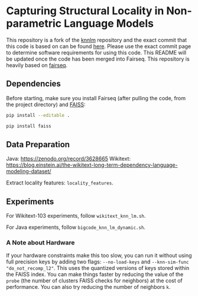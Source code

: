 # Capturing Structural Locality in Non-parametric Language Models

This repository is a fork of the [knnlm](https://github.com/urvashik/knnlm) repository and the exact commit that this code is based on can be found [here](https://github.com/pytorch/fairseq/tree/6a5181509aa1fa7d260985157e77211753da544b). Please use the exact commit page to determine software requirements for using this code. This README will be updated once the code has been merged into Fairseq.
This repository is heavily based on [fairseq](https://github.com/pytorch/fairseq).


## Dependencies

Before starting, make sure you install Fairseq (after pulling the code, from the project directory) and [FAISS](https://github.com/facebookresearch/faiss/wiki):
```bash
pip install --editable .

pip install faiss
```

## Data Preparation

Java: https://zenodo.org/record/3628665
Wikitext: https://blog.einstein.ai/the-wikitext-long-term-dependency-language-modeling-dataset/

Extract locality features: `locality_features`.

## Experiments
For Wikitext-103 experiments, follow `wikitext_knn_lm.sh`.

For Java experiments, follow `bigcode_knn_lm_dynamic.sh`.

### A Note about Hardware

If your hardware constraints make this too slow, you can run it without using full precision keys by adding two flags: `--no-load-keys` and `--knn-sim-func "do_not_recomp_l2"`. This uses the quantized versions of keys stored within the FAISS index. You can make things faster by reducing the value of the `probe` (the number of clusters FAISS checks for neighbors) at the cost of performance. You can also try reducing the number of neighbors `k`.
